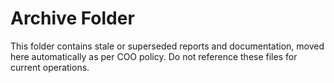 # Archive Folder

This folder contains stale or superseded reports and documentation, moved here automatically as per COO policy. Do not reference these files for current operations.
